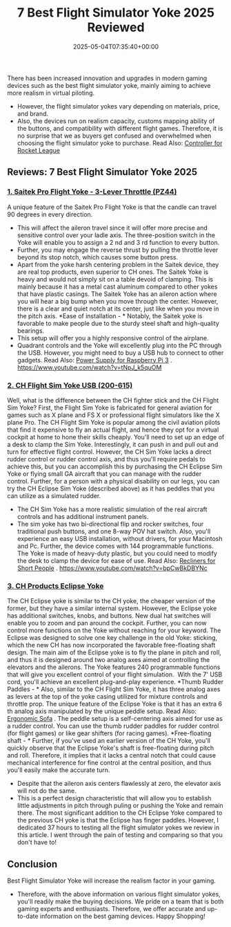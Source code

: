 ﻿---
layout: post
title: 7 Best Flight Simulator Yoke 2025 Reviewed
date: '2025-05-04T07:35:40+00:00'
categories:
- Controllers
tags: []
slug: /best-flight-simulator-yoke/
lastmod: 2025-05-07T12:21:24+03:00
---

There has been increased innovation and upgrades in modern gaming devices such as the best flight simulator yoke, mainly aiming to achieve more realism in virtual piloting.
- However, the flight simulator yokes vary depending on materials, price, and brand.
- Also, the devices run on realism capacity, customs mapping ability of the buttons, and compatibility with different flight games.
Therefore, it is no surprise that we as buyers get confused and overwhelmed when choosing the flight simulator yoke to purchase. Read Also:
[Controller for Rocket League](https://pestpolicy.com/best-controller-for-rocket-league/)
## Reviews: 7 Best Flight Simulator Yoke 2025
### [1. Saitek Pro Flight Yoke - 3-Lever Throttle (PZ44)](https://www.amazon.com/dp/B000TCEU4Q/?tag=p-policy-20)
A unique feature of the Saitek Pro Flight Yoke is that the candle can travel 90 degrees in every direction.
- This will affect the aileron travel since it will offer more precise and sensitive control over your ladle axis.
The three-position switch in the Yoke will enable you to assign a 2
nd
and 3
rd
function to every button.
- Further, you may engage the reverse thrust by pulling the throttle lever beyond its stop notch, which causes some button press.
- Apart from the yoke harsh centering problem in the Saitek device, they are real top products, even superior to CH ones.
The Saitek Yoke is heavy and would not simply sit on a table devoid of clamping. This is mainly because it has a metal cast aluminum compared to other yokes that have plastic casings.
The Saitek Yoke has an aileron action where you will hear a big bump when you move through the center. However, there is a clear and quiet notch at its center, just like when you move in the pitch axis.
*Ease of installation - *
Notably, the Saitek yoke is favorable to make people due to the sturdy steel shaft and high-quality bearings.
- This setup will offer you a highly responsive control of the airplane.
- Quadrant controls and the Yoke will excellently plug into the PC through the USB.
However, you might need to buy a USB hub to connect to other gadgets. Read Also:
[Power Supply for Raspberry Pi 3](https://pestpolicy.com/best-power-supply-raspberry-pi-3/)
.
https://www.youtube.com/watch?v=tNpJ_k5quOM
### [2. CH Flight Sim Yoke USB (200-615)](https://www.amazon.com/dp/product/B000056SPM/?tag=p-policy-20)
Well, what is the difference between the CH fighter stick and the CH Flight Sim Yoke?
First, the Flight Sim Yoke is fabricated for general aviation for games such as X plane and FS X or professional flight simulators like the X plane Pro.
The CH Flight Sim Yoke is popular among the civil aviation pilots that find it expensive to fly an actual flight, and hence they opt for a virtual cockpit at home to hone their skills cheaply.
You'll need to set up an edge of a desk to clamp the Sim Yoke. Interestingly, it can push in and pull out and turn for effective flight control.
However, the CH Sim Yoke lacks a direct rudder control or rudder control axis, and thus you'll require pedals to achieve this, but you can accomplish this by purchasing the CH Eclipse Sim Yoke or flying small GA aircraft that you can manage with the rudder control.
Further, for a person with a physical disability on our legs, you can try the CH Eclipse Sim Yoke (described above) as it has peddles that you can utilize as a simulated rudder.
- The CH Sim Yoke has a more realistic simulation of the real aircraft controls and has additional instrument panels.
- The sim yoke has two bi-directional flip and rocker switches, four traditional push buttons, and one 8-way POV hat switch.
Also, you'll experience an easy USB installation, without drivers, for your Macintosh and Pc. Further, the device comes with 144 programmable functions.
The Yoke is made of heavy-duty plastic, but you could need to modify the desk to clamp the device for ease of use. Read Also:
[Recliners for Short People](https://pestpolicy.com/best-recliners-for-short-people/)
.
https://www.youtube.com/watch?v=bpCwBkDBYNc
### [3. CH Products Eclipse Yoke](https://www.amazon.com/dp/product/B001GIOGBY/?tag=p-policy-20)
The CH Eclipse yoke is similar to the CH yoke, the cheaper version of the former, but they have a similar internal system.
However, the Eclipse yoke has additional switches, knobs, and buttons. New dual hat switches will enable you to zoom and pan around the cockpit.
Further, you can now control more functions on the Yoke without reaching for your keyword.
The Eclipse was designed to solve one key challenge in the old Yoke: sticking, which the new CH has now incorporated the favorable free-floating shaft design.
The main aim of the Eclipse yoke is to fly the plane in pitch and roll, and thus it is designed around two analog axes aimed at controlling the elevators and the ailerons.
The Yoke features 240 programmable functions that will give you excellent control of your flight simulation.  With the 7' USB cord, you'll achieve an excellent plug-and-play experience.
*Thumb Rudder Paddles - *
Also, similar to the CH Flight Sim Yoke, it has three analog axes as levers at the top of the yoke casing utilized for mixture controls and throttle prop.
The unique feature of the Eclipse Yoke is that it has an extra 6
th
analog axis manipulated by the unique peddle setup. Read Also:
[Ergonomic Sofa](https://pestpolicy.com/best-ergonomic-sofa/)
.
The peddle setup is a self-centering axis aimed for use as a rudder control. You can use the thumb rudder paddles for rudder control (for flight games) or like gear shifters (for racing games).
*Free-floating shaft - *
Further, if you've used an earlier version of the CH Yoke, you'll quickly observe that the Eclipse Yoke's shaft is free-floating during pitch and roll.
Therefore, it implies that it lacks a central notch that could cause mechanical interference for fine control at the central position, and thus you'll easily make the accurate turn.
- Despite that the aileron axis centers flawlessly at zero, the elevator axis will not do the same.
- This is a perfect design characteristic that will allow you to establish little adjustments in pitch through puling or pushing the Yoke and remain there.
The most significant addition to the CH Eclipse Yoke compared to the previous CH yoke is that the Eclipse has finger paddles.
However, I dedicated 37 hours to testing all the flight simulator yokes we review in this article. I went through the pain of testing and comparing so that you don't have to!
## Conclusion
Best Flight Simulator Yoke will increase the realism factor in your gaming.
- Therefore, with the above information on various flight simulator yokes, you'll readily make the buying decisions.
We pride on a team that is both gaming experts and enthusiasts. Therefore, we offer accurate and up-to-date information on the best gaming devices. Happy Shopping!